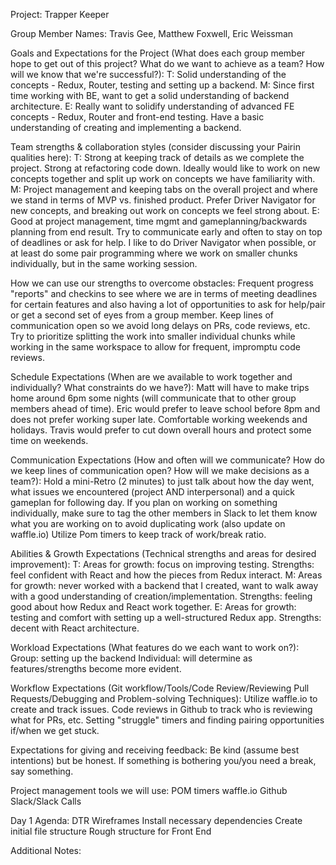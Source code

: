 Project: Trapper Keeper

Group Member Names: Travis Gee, Matthew Foxwell, Eric Weissman	

Goals and Expectations for the Project (What does each group member hope to get out of this project? What do we want to achieve as a team? How will we know that we're successful?):
T: Solid understanding of the concepts - Redux, Router, testing and setting up a backend.
M: Since first time working with BE, want to get a solid understanding of backend architecture.
E: Really want to solidify understanding of advanced FE concepts - Redux, Router and front-end testing. Have a basic understanding of creating and implementing a backend.

Team strengths & collaboration styles (consider discussing your Pairin qualities here):
T: Strong at keeping track of details as we complete the project. Strong at refactoring code down. Ideally would like to work on new concepts together and split up work on concepts we have familiarity with.
M: Project management and keeping tabs on the overall project and where we stand in terms of MVP vs. finished product. Prefer Driver Navigator for new concepts, and breaking out work on concepts we feel strong about. 
E: Good at project management, time mgmt and gameplanning/backwards planning from end result. Try to communicate early and often to stay on top of deadlines or ask for help. I like to do Driver Navigator when possible, or at least do some pair programming where we work on smaller chunks individually, but in the same working session.

How we can use our strengths to overcome obstacles:
Frequent progress "reports" and checkins to see where we are in terms of meeting deadlines for certain features and also having a lot of opportunities to ask for help/pair or get a second set of eyes from a group member. Keep lines of communication open so we avoid long delays on PRs, code reviews, etc. Try to prioritize splitting the work into smaller individual chunks while working in the same workspace to allow for frequent, impromptu code reviews.

Schedule Expectations (When are we available to work together and individually? What constraints do we have?):
Matt will have to make trips home around 6pm some nights (will communicate that to other group members ahead of time).
Eric would prefer to leave school before 8pm and does not prefer working super late. Comfortable working weekends and holidays.
Travis would prefer to cut down overall hours and protect some time on weekends.

Communication Expectations (How and often will we communicate? How do we keep lines of communication open? How will we make decisions as a team?):
Hold a mini-Retro (2 minutes) to just talk about how the day went, what issues we encountered (project AND interpersonal) and a quick gameplan for following day.
If you plan on working on something individually, make sure to tag the other members in Slack to let them know what you are working on to avoid duplicating work (also update on waffle.io)
Utilize Pom timers to keep track of work/break ratio.

Abilities & Growth Expectations (Technical strengths and areas for desired improvement):
T: Areas for growth: focus on improving testing. Strengths: feel confident with React and how the pieces from Redux interact.
M: Areas for growth: never worked with a backend that I created, want to walk away with a good understanding of creation/implementation.  Strengths: feeling good about how Redux and React work together.
E: Areas for growth: testing and comfort with setting up a well-structured Redux app. Strengths: decent with React architecture.

Workload Expectations (What features do we each want to work on?):
Group: setting up the backend
Individual: will determine as features/strengths become more evident.

Workflow Expectations (Git workflow/Tools/Code Review/Reviewing Pull Requests/Debugging and Problem-solving Techniques):
Utilize waffle.io to create and track issues.
Code reviews in Github to track who is reviewing what for PRs, etc.
Setting "struggle" timers and finding pairing opportunities if/when we get stuck.

Expectations for giving and receiving feedback:
Be kind (assume best intentions) but be honest. If something is bothering you/you need a break, say something.


Project management tools we will use:
POM timers
waffle.io
Github
Slack/Slack Calls

Day 1 Agenda:
DTR
Wireframes
Install necessary dependencies
Create initial file structure
Rough structure for Front End

Additional Notes: